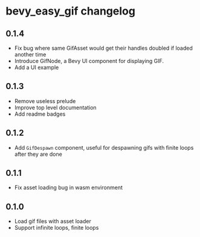 # bevy_easy_gif changelog

## 0.1.4

- Fix bug where same GifAsset would get their handles doubled if loaded another time
- Introduce GifNode, a Bevy UI component for displaying GIF.
- Add a UI example

## 0.1.3

- Remove useless prelude
- Improve top level documentation
- Add readme badges

## 0.1.2

- Add `GifDespawn` component, useful for despawning gifs with finite loops after they are done

## 0.1.1

- Fix asset loading bug in wasm environment

## 0.1.0

- Load gif files with asset loader
- Support infinite loops, finite loops